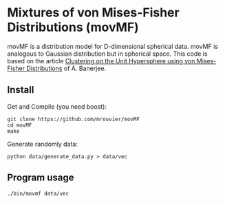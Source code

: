 Mixtures of von Mises-Fisher Distributions (movMF)
===========

movMF is a distribution model for D-dimensional spherical data. movMF is analogous to Gaussian distribution but in spherical space. This code is based on the article [Clustering on the Unit Hypersphere using
von Mises-Fisher Distributions](http://www.jmlr.org/papers/volume6/banerjee05a/banerjee05a.pdf) of A. Banerjee.



Install
-------------

Get and Compile (you need boost):

```
git clone https://github.com/mrouvier/movMF
cd movMF
make
```

Generate randomly data:

```
python data/generate_data.py > data/vec
```


Program usage
-------------

```
./bin/movmf data/vec
```

